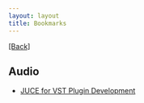 ```yaml
---
layout: layout
title: Bookmarks
---
```


[[Back]](index.html)

## Audio

+ [JUCE for VST Plugin Development](http://www.redwoodaudio.net/Tutorials/juce_for_vst_development__intro.html)

